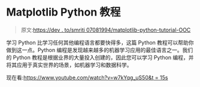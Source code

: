 # Matplotlib Python 教程

> 原文:[https://dev . to/smriti 07081994/matplotlib-python-tutorial-OOC](https://dev.to/smriti07081994/matplotlib-python-tutorial-ooc)

学习 Python 比学习任何其他编程语言都要快得多，这篇 Python 教程可以帮助你做到这一点。Python 编程是发现越来越多的机器学习应用的最佳语言之一。我们的 Python 教程是根据业界的大量投入创建的，因此您可以学习 Python 编程，并将其应用于真实世界的场景，如机器学习和数据科学。

现在看:[https://www.youtube.com/watch?v=w7kYqg_uS50&t = 15s](https://www.youtube.com/watch?v=w7kYqg_uS50&t=15s)
